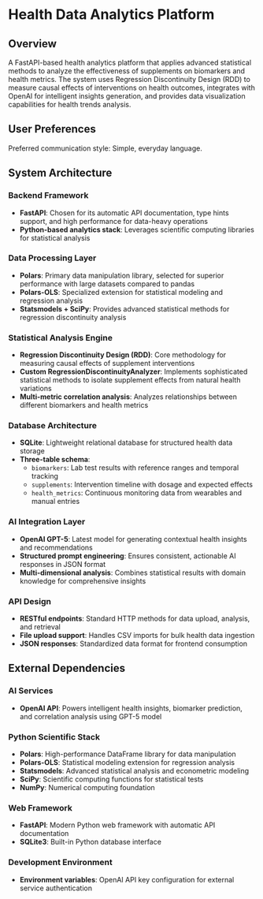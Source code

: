 # Health Data Analytics Platform

## Overview

A FastAPI-based health analytics platform that applies advanced statistical methods to analyze the effectiveness of supplements on biomarkers and health metrics. The system uses Regression Discontinuity Design (RDD) to measure causal effects of interventions on health outcomes, integrates with OpenAI for intelligent insights generation, and provides data visualization capabilities for health trends analysis.

## User Preferences

Preferred communication style: Simple, everyday language.

## System Architecture

### Backend Framework
- **FastAPI**: Chosen for its automatic API documentation, type hints support, and high performance for data-heavy operations
- **Python-based analytics stack**: Leverages scientific computing libraries for statistical analysis

### Data Processing Layer
- **Polars**: Primary data manipulation library, selected for superior performance with large datasets compared to pandas
- **Polars-OLS**: Specialized extension for statistical modeling and regression analysis
- **Statsmodels + SciPy**: Provides advanced statistical methods for regression discontinuity analysis

### Statistical Analysis Engine
- **Regression Discontinuity Design (RDD)**: Core methodology for measuring causal effects of supplement interventions
- **Custom RegressionDiscontinuityAnalyzer**: Implements sophisticated statistical methods to isolate supplement effects from natural health variations
- **Multi-metric correlation analysis**: Analyzes relationships between different biomarkers and health metrics

### Database Architecture
- **SQLite**: Lightweight relational database for structured health data storage
- **Three-table schema**:
  - `biomarkers`: Lab test results with reference ranges and temporal tracking
  - `supplements`: Intervention timeline with dosage and expected effects
  - `health_metrics`: Continuous monitoring data from wearables and manual entries

### AI Integration Layer
- **OpenAI GPT-5**: Latest model for generating contextual health insights and recommendations
- **Structured prompt engineering**: Ensures consistent, actionable AI responses in JSON format
- **Multi-dimensional analysis**: Combines statistical results with domain knowledge for comprehensive insights

### API Design
- **RESTful endpoints**: Standard HTTP methods for data upload, analysis, and retrieval
- **File upload support**: Handles CSV imports for bulk health data ingestion
- **JSON responses**: Standardized data format for frontend consumption

## External Dependencies

### AI Services
- **OpenAI API**: Powers intelligent health insights, biomarker prediction, and correlation analysis using GPT-5 model

### Python Scientific Stack
- **Polars**: High-performance DataFrame library for data manipulation
- **Polars-OLS**: Statistical modeling extension for regression analysis
- **Statsmodels**: Advanced statistical analysis and econometric modeling
- **SciPy**: Scientific computing functions for statistical tests
- **NumPy**: Numerical computing foundation

### Web Framework
- **FastAPI**: Modern Python web framework with automatic API documentation
- **SQLite3**: Built-in Python database interface

### Development Environment
- **Environment variables**: OpenAI API key configuration for external service authentication
